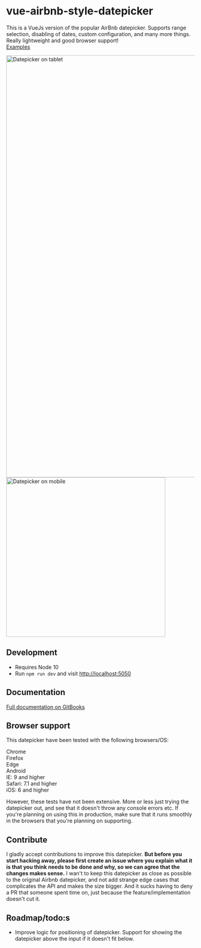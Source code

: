 # vue-airbnb-style-datepicker

This is a VueJs version of the popular AirBnb datepicker. Supports range selection, disabling of dates, custom configuration, and many more things. Really lightweight and good browser support!<br>
[Examples](https://mikaeledebro.gitbooks.io/vue-airbnb-style-datepicker/examples.html)

<img src="https://raw.githubusercontent.com/MikaelEdebro/vue-airbnb-style-datepicker/master/docs/images/datepicker-tablet.gif" width="1124" alt="Datepicker on tablet">
<img src="https://raw.githubusercontent.com/MikaelEdebro/vue-airbnb-style-datepicker/master/docs/images/datepicker-mobile.gif" width="425" alt="Datepicker on mobile">

## Development
- Requires Node 10
- Run `npm run dev` and visit [http://localhost:5050]()

## Documentation
[Full documentation on GitBooks](https://mikaeledebro.gitbooks.io/vue-airbnb-style-datepicker/)

## Browser support
This datepicker have been tested with the following browsers/OS:

Chrome<br>
Firefox<br>
Edge<br>
Android<br>
IE: 9 and higher<br>
Safari: 7.1 and higher<br>
iOS: 6 and higher

However, these tests have not been extensive. More or less just trying the datepicker out, and see that it doesn't throw any console errors etc. If you're planning on using this in production, make sure that it runs smoothly in the browsers that you're planning on supporting.

## Contribute
I gladly accept contributions to improve this datepicker. **But before you start hacking away, please first create an issue where you explain what it is that you think needs to be done and why, so we can agree that the changes makes sense.** I wan't to keep this datepicker as close as possible to the original Airbnb datepicker, and not add strange edge cases that complicates the API and makes the size bigger. And it sucks having to deny a PR that someone spent time on, just because the feature/implementation doesn't cut it.

## Roadmap/todo:s
- Improve logic for positioning of datepicker. Support for showing the datepicker above the input if it doesn't fit below.
